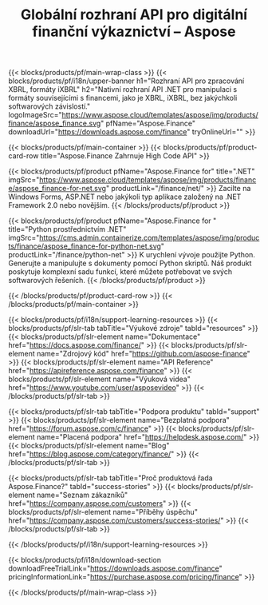 ﻿---
title: Globální rozhraní API pro digitální finanční výkaznictví – Aspose 
weight: 10
url: /cs/family
description: Knihovna pro manipulaci s formáty souvisejícími s financemi používanými při podávání zpráv pro společnosti a generování zpráv o fondech a pákových efektech na jakékoli platformě
---
{{< blocks/products/pf/main-wrap-class >}}
{{< blocks/products/pf/i18n/upper-banner h1="Rozhraní API pro zpracování XBRL, formáty iXBRL" h2="Nativní rozhraní API .NET pro manipulaci s formáty souvisejícími s financemi, jako je XBRL, iXBRL, bez jakýchkoli softwarových závislostí." logoImageSrc="https://www.aspose.cloud/templates/aspose/img/products/finance/aspose_finance.svg" pfName="Aspose.Finance" downloadUrl="https://downloads.aspose.com/finance" tryOnlineUrl="" >}}

{{< blocks/products/pf/main-container >}}
{{< blocks/products/pf/product-card-row title="Aspose.Finance Zahrnuje High Code API" >}}

{{< blocks/products/pf/product pfName="Aspose.Finance for" title=".NET" imgSrc="https://www.aspose.cloud/templates/aspose/img/products/finance/aspose_finance-for-net.svg" productLink="/finance/net/" >}}
Zacilte na Windows Forms, ASP.NET nebo jakýkoli typ aplikace založený na .NET Framework 2.0 nebo novějším.
{{< /blocks/products/pf/product >}}

{{< blocks/products/pf/product pfName="Aspose.Finance for " title="Python prostřednictvím .NET" imgSrc="https://cms.admin.containerize.com/templates/aspose/img/products/finance/aspose_finance-for-python-net.svg" productLink="/finance/python-net" >}}
K urychlení vývoje použijte Python. Generujte a manipulujte s dokumenty pomocí Python skriptů. Náš produkt poskytuje komplexní sadu funkcí, které můžete potřebovat ve svých softwarových řešeních.
{{< /blocks/products/pf/product >}}

{{< /blocks/products/pf/product-card-row >}}
{{< /blocks/products/pf/main-container >}}

{{< blocks/products/pf/i18n/support-learning-resources >}}
{{< blocks/products/pf/slr-tab tabTitle="Výukové zdroje" tabId="resources" >}}
{{< blocks/products/pf/slr-element name="Dokumentace" href="https://docs.aspose.com/finance/" >}}
{{< blocks/products/pf/slr-element name="Zdrojový kód" href="https://github.com/aspose-finance" >}}
{{< blocks/products/pf/slr-element name="API Reference" href="https://apireference.aspose.com/finance" >}}
{{< blocks/products/pf/slr-element name="Výuková videa" href="https://www.youtube.com/user/asposevideo" >}}
{{< /blocks/products/pf/slr-tab >}}

{{< blocks/products/pf/slr-tab tabTitle="Podpora produktu" tabId="support" >}}
{{< blocks/products/pf/slr-element name="Bezplatná podpora" href="https://forum.aspose.com/c/finance" >}}
{{< blocks/products/pf/slr-element name="Placená podpora" href="https://helpdesk.aspose.com/" >}}
{{< blocks/products/pf/slr-element name="Blog" href="https://blog.aspose.com/category/finance/" >}}
{{< /blocks/products/pf/slr-tab >}}

{{< blocks/products/pf/slr-tab tabTitle="Proč produktová řada Aspose.Finance?" tabId="success-stories" >}}
{{< blocks/products/pf/slr-element name="Seznam zákazníků" href="https://company.aspose.com/customers" >}}
{{< blocks/products/pf/slr-element name="Příběhy úspěchu" href="https://company.aspose.com/customers/success-stories/" >}}
{{< /blocks/products/pf/slr-tab >}}

{{< /blocks/products/pf/i18n/support-learning-resources >}}

{{< blocks/products/pf/i18n/download-section downloadFreeTrialLink="https://downloads.aspose.com/finance" pricingInformationLink="https://purchase.aspose.com/pricing/finance" >}}

{{< /blocks/products/pf/main-wrap-class >}}